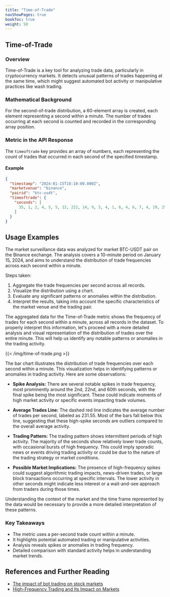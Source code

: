 ```yaml
---
title: "Time-of-Trade"
navShowPages: true
bookToc: true
weight: 50
---
```

## Time-of-Trade

### Overview

Time-of-Trade is a key tool for analyzing trade data, particularly in cryptocurrency markets. It detects unusual patterns of trades happening at the same time, which might suggest automated bot activity or manipulative practices like wash trading.

### Mathematical Background

For the second-of-trade distribution, a 60-element array is created, each element representing a second within a minute. The number of trades occurring at each second is counted and recorded in the corresponding array position.

### Metric in the API Response

The `timeoftrade` key provides an array of numbers, each representing the count of trades that occurred in each second of the specified timestamp.

#### Example
```json
{
  "timestamp": "2024-01-15T18:10:00.000Z",
  "marketvenue": "binance",
  "pairid": "btc-usdt",
  "timeoftrade": {
    "seconds": [
      35, 1, 2, 4, 5, 5, 12, 222, 14, 9, 3, 4, 1, 6, 4, 6, 7, 4, 19, 29, 36, 14, 39, 21, 34, 6, 23, 3, 3, 8, 9, 23, 19, 4, 2, 12, 11, 2, 5, 4, 3, 6, 3, 5, 3, 3, 17, 6, 6, 6, 1, 4, 322, 18, 21, 9, 56, 74, 22, 32
    ]
  }
}
```

## Usage Examples

The market surveillance data was analyzed for market BTC-USDT pair on the Binance exchange. The analysis covers a 10-minute period on January 15, 2024, and aims to understand the distribution of trade frequencies across each second within a minute.

Steps taken:

1. Aggregate the trade frequencies per second across all records.
2. Visualize the distribution using a chart.
3. Evaluate any significant patterns or anomalies within the distribution.
4. Interpret the results, taking into account the specific characteristics of the market venue and the trading pair.

The aggregated data for the Time-of-Trade metric shows the frequency of trades for each second within a minute, across all records in the dataset. To properly interpret this information, let's proceed with a more detailed analysis and visual representation of the distribution of trades over the entire minute. This will help us identify any notable patterns or anomalies in the trading activity.

{{< /img/time-of-trade.png >}}

The bar chart illustrates the distribution of trade frequencies over each second within a minute. This visualization helps in identifying patterns or anomalies in trading activity. Here are some observations:

- **Spike Analysis:** There are several notable spikes in trade frequency, most prominently around the 2nd, 22nd, and 60th seconds, with the final spike being the most significant. These could indicate moments of high market activity or specific events impacting trade volumes.
  
- **Average Trades Line:** The dashed red line indicates the average number of trades per second, labeled as 231.55. Most of the bars fall below this line, suggesting that these high-spike seconds are outliers compared to the overall average activity.
  
- **Trading Pattern:** The trading pattern shows intermittent periods of high activity. The majority of the seconds show relatively lower trade counts, with occasional bursts of high frequency. This could imply sporadic news or events driving trading activity or could be due to the nature of the trading strategy or market conditions.
  
- **Possible Market Implications:** The presence of high-frequency spikes could suggest algorithmic trading impacts, news-driven trades, or large block transactions occurring at specific intervals. The lower activity in other seconds might indicate less interest or a wait-and-see approach from traders during those times.

Understanding the context of the market and the time frame represented by the data would be necessary to provide a more detailed interpretation of these patterns.

### Key Takeaways 

- The metric uses a per-second trade count within a minute.
- It highlights potential automated trading or manipulative activities.
- Analysis reveals spikes or anomalies in trading frequency.
- Detailed comparison with standard activity helps in understanding market trends.

## References and Further Reading

- [The impact of bot trading on stock markets](https://voxeu.org/article/impact-bot-trading-stock-markets)
- [High-Frequency Trading and Its Impact on Markets](https://www.cfr.org/backgrounder/high-frequency-trading-and-its-impact-markets)
